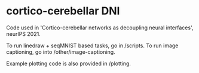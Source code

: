 # cortico-cerebellar DNI

Code used in 'Cortico-cerebellar networks as decoupling neural interfaces', neurIPS 2021.

To run linedraw + seqMNIST based tasks, go in /scripts.
To run image captioning, go into /other/image-captioning.

Example plotting code is also provided in /plotting. 

